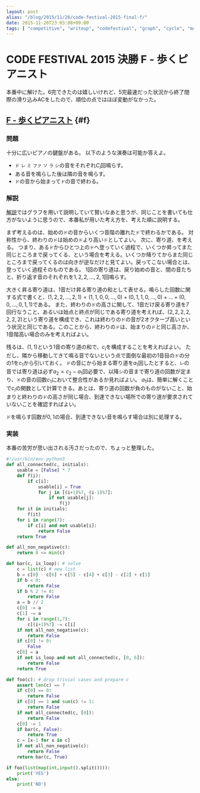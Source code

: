 ```yaml
---
layout: post
alias: "/blog/2015/11/26/code-festival-2015-final-f/"
date: 2015-11-26T23:03:08+09:00
tags: [ "competitive", "writeup", "codefestival", "graph", "cycle", "math", "eulerian-path" ]
---
```


# CODE FESTIVAL 2015 決勝 F - 歩くピアニスト

本番中に解けた。6完できたのは嬉しいけれど、5完最速だった状況から終了間際の滑り込みACをしたので、順位の点ではほぼ変動がなかった。

<!-- more -->

## [F - 歩くピアニスト](https://beta.atcoder.jp/contests/code-festival-2015-final-open/tasks/codefestival_2015_final_f) {#f}

### 問題

十分に広いピアノの鍵盤がある。
以下のような演奏は可能か答えよ。

-   `ド` `レ` `ミ` `ファ` `ソ` `ラ` `シ`の音をそれぞれ$C_i$回鳴らす。
-   ある音を鳴らした後は隣の音を鳴らす。
-   `ド`の音から始まって`ド`の音で終わる。

### 解説

[解説](http://www.slideshare.net/chokudai/code-festival-2015-final)ではグラフを用いて説明していて賢いなあと思うが、同じことを書いても仕方がないように思うので、本番私が用いた考え方を、考えた順に説明する。


まず考えるのは、始めの`ド`の音からいくつ音階の離れた`ド`で終わるかである。
対称性から、終わりの`ド`は始めの`ド`より高い`ド`としてよい。
次に、寄り道、を考える。
つまり、ある`ド`からひとつ上の`ド`へ登っていく過程で、いくつか昇ってまた同じところまで戻ってくる、という場合を考える。いくつか降りてからまた同じところまで戻ってくるのは向きが逆なだけと見てよい。戻ってこない場合とは、登っていく過程そのものである。
1回の寄り道は、戻り始めの音と、間の音たちと、折り返す音のそれぞれを$1, 2, 2, \dots, 2, 1$回鳴らす。

大きく昇る寄り道は、1音だけ昇る寄り道の和として表せる。鳴らした回数に関する式で書くと、$(1, 2, 2, \dots, 2, 1) = (1, 1, 0, 0, \dots, 0) + (0, 1, 1, 0, \dots, 0) + \dots + (0, 0, \dots, 0, 1, 1)$である。
また、終わりの`ド`の高さに関して、1音だけ戻る寄り道を7回行なうこと、あるいは始点と終点が同じである寄り道を考えれば、$(2, 2, 2, 2, 2, 2, 2)$という寄り道を構成でき、これは終わりの`ド`の音が2オクターブ高いという状況と同じである。このことから、終わりの`ド`は、始まりの`ド`と同じ高さか、1音階高い場合のみを考えればよい。

残るは、$(1, 1)$という1音の寄り道の和で、$c_i$を構成することを考えればよい。
ただし、隣から移動してきて鳴る音でないという点で面倒な最初の1音目の`ド`の分の$1$を$c_1$から引いておく。
`ド`の音にから始まる寄り道を$a_1$回したとすると、`レ`の音では寄り道は必ず$a_2 = c_2 - a_1$回必要で、以降`シ`の音まで寄り道の回数が定まり、`ド`の音の回数$c_1$において整合性があるか見ればよい。
$a_1$は、簡単に解くことで$c_i$の関数として計算できる。あとは、寄り道の回数が負のものがないこと、始まりと終わりの`ド`の高さが同じ場合、到達できない場所での寄り道が要求されていないことを確認すればよい。

`ド`を鳴らす回数が$0,1$の場合、到達できない音を鳴らす場合は別に処理する。

### 実装

本番の苦労が思い出される汚さだったので、ちょっと整理した。

``` python
#!/usr/bin/env python3
def all_connected(c, initials):
    usable = [False] * 7
    def f(i):
        if c[i]:
            usable[i] = True
            for j in [(i+1)%7, (i-1)%7]:
                if not usable[j]:
                    f(j)
    for it in initials:
        f(it)
    for i in range(7):
        if c[i] and not usable[i]:
            return False
    return True

def all_non_negative(c):
    return 0 <= min(c)

def bar(c, is_loop): # solve
    c = list(c) # new list
    b = c[0] - c[6] + c[5] - c[4] + c[3] - c[2] + c[1]
    if b < 0:
        return False
    if b % 2 != 0:
        return False
    a = b // 2
    c[0] -= a
    c[1] -= a
    for i in range(1,7):
        c[(i+1)%7] -= c[i]
    if not all_non_negative(c):
        return False
    if c[0] != 0:
        False
    c[0] = a
    if not is_loop and not all_connected(c, [0, 6]):
        return False
    return True

def foo(c): # drop trivial cases and prepare c
    assert len(c) == 7
    if c[0] == 0:
        return False
    if c[0] == 1 and sum(c) != 1:
        return False
    if not all_connected(c, [0]):
        return False
    c[0] -= 1
    if bar(c, False):
        return True
    c = [x-1 for x in c]
    if not all_non_negative(c):
        return False
    return bar(c, True)

if foo(list(map(int,input().split()))):
    print('YES')
else:
    print('NO')
```
